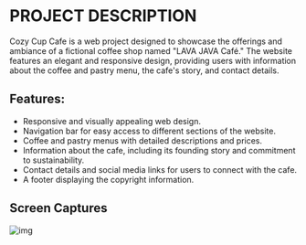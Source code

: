 # PROJECT DESCRIPTION

Cozy Cup Cafe is a web project designed to showcase the offerings and ambiance of a fictional coffee shop named "LAVA JAVA Café." The website features an elegant and responsive design, providing users with information about the coffee and pastry menu, the cafe's story, and contact details.

## Features:

* Responsive and visually appealing web design.
* Navigation bar for easy access to different sections of the website.
* Coffee and pastry menus with detailed descriptions and prices.
* Information about the cafe, including its founding story and commitment to sustainability.
* Contact details and social media links for users to connect with the cafe.
* A footer displaying the copyright information.

## Screen Captures

![img]("sc1")
